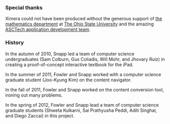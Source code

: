 ### Special thanks

Ximera could not have been produced without the generous support of [the mathematics department](http://math.osu.edu/) at [The Ohio State University](http://www.osu.edu/) and the amazing [ASCTech application development team](http://asctech.osu.edu/).

### History 

In the autumn of 2010, Snapp led a team of computer science undergraduates (Sam Colburn, Gus Coliadis, Will Mohr, and Jhovary Ruiz) in creating a proof-of-concept interactive textbook for the iPad.

In the summer of 2011, Fowler and Snapp worked with a computer science graduate student (Joo-Kyung Kim) on the content navigator.

In the fall of 2011, Fowler and Snapp worked on the content conversion tool, ironing out many problems.

In the spring of 2012, Fowler and Snapp lead a team of computer science graduate students (Shweta Kulkarni, Sai Prathyusha Peddi, Aditi Singhal, and Diego Zaccai) in this project. 
